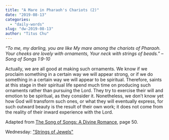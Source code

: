 ```yaml
---
title: "A Mare in Pharaoh's Chariots (2)"
date: "2019-08-13"
categories: 
  - "daily-words"
slug: "dw-2019-08-13"
author: "Titus Chu"
---
```


_“To me, my darling, you are like My mare among the chariots of Pharaoh. Your cheeks are lovely with ornaments, Your neck with strings of beads.” – Song of Songs 1:9-10_

Actually, we are all good at making such ornaments. We know if we proclaim something in a certain way we will appear strong, or if we do something in a certain way we will appear to be spiritual. Therefore, saints at this stage in their spiritual life spend much time on producing such ornaments rather than pursuing the Lord. They try to exercise their will and emotion to be spiritual, as they consider it. Nonetheless, we don’t know yet how God will transform such ones, or what they will eventually express, for such outward beauty is the result of their own work; it does not come from the reality of their inward experience with the Lord.

Adapted from [The Song of Songs: A Divine Romance](/song-of-songs-dr), page 50.

Wednesday: ["Strings of Jewels"](/dw-2019-08-14)
